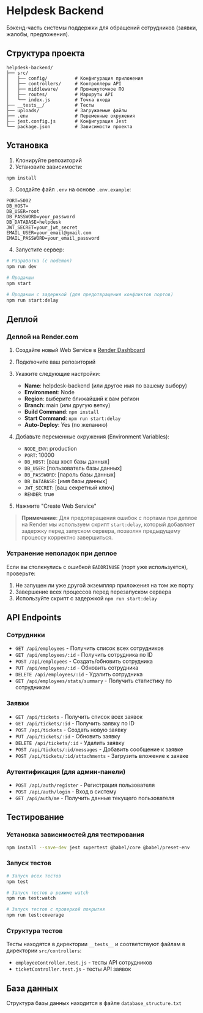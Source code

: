 # Helpdesk Backend

Бэкенд-часть системы поддержки для обращений сотрудников (заявки, жалобы, предложения).

## Структура проекта

```
helpdesk-backend/
├── src/
│   ├── config/          # Конфигурация приложения
│   ├── controllers/     # Контроллеры API
│   ├── middleware/      # Промежуточное ПО
│   ├── routes/          # Маршруты API
│   └── index.js         # Точка входа
├── __tests__/           # Тесты
├── uploads/             # Загружаемые файлы
├── .env                 # Переменные окружения
├── jest.config.js       # Конфигурация Jest
└── package.json         # Зависимости проекта
```

## Установка

1. Клонируйте репозиторий
2. Установите зависимости:

```bash
npm install
```

3. Создайте файл `.env` на основе `.env.example`:

```
PORT=5002
DB_HOST=
DB_USER=root
DB_PASSWORD=your_password
DB_DATABASE=helpdesk
JWT_SECRET=your_jwt_secret
EMAIL_USER=your_email@gmail.com
EMAIL_PASSWORD=your_email_password
```

4. Запустите сервер:

```bash
# Разработка (с nodemon)
npm run dev

# Продакшн
npm start

# Продакшн с задержкой (для предотвращения конфликтов портов)
npm run start:delay
```

## Деплой

### Деплой на Render.com

1. Создайте новый Web Service в [Render Dashboard](https://dashboard.render.com/)
2. Подключите ваш репозиторий
3. Укажите следующие настройки:
   - **Name**: helpdesk-backend (или другое имя по вашему выбору)
   - **Environment**: Node
   - **Region**: выберите ближайший к вам регион
   - **Branch**: main (или другую ветку)
   - **Build Command**: `npm install`
   - **Start Command**: `npm run start:delay`
   - **Auto-Deploy**: Yes (по желанию)

4. Добавьте переменные окружения (Environment Variables):
   - `NODE_ENV`: production
   - `PORT`: 10000
   - `DB_HOST`: [ваш хост базы данных]
   - `DB_USER`: [пользователь базы данных]
   - `DB_PASSWORD`: [пароль базы данных]
   - `DB_DATABASE`: [имя базы данных]
   - `JWT_SECRET`: [ваш секретный ключ]
   - `RENDER`: true

5. Нажмите "Create Web Service"

> **Примечание**: Для предотвращения ошибок с портами при деплое на Render мы используем скрипт `start:delay`, который добавляет задержку перед запуском сервера, позволяя предыдущему процессу корректно завершиться.

### Устранение неполадок при деплое

Если вы столкнулись с ошибкой `EADDRINUSE` (порт уже используется), проверьте:

1. Не запущен ли уже другой экземпляр приложения на том же порту
2. Завершение всех процессов перед перезапуском сервера
3. Используйте скрипт с задержкой `npm run start:delay`

## API Endpoints

### Сотрудники

- `GET /api/employees` - Получить список всех сотрудников
- `GET /api/employees/:id` - Получить сотрудника по ID
- `POST /api/employees` - Создать/обновить сотрудника
- `PUT /api/employees/:id` - Обновить сотрудника
- `DELETE /api/employees/:id` - Удалить сотрудника
- `GET /api/employees/stats/summary` - Получить статистику по сотрудникам

### Заявки

- `GET /api/tickets` - Получить список всех заявок
- `GET /api/tickets/:id` - Получить заявку по ID
- `POST /api/tickets` - Создать новую заявку
- `PUT /api/tickets/:id` - Обновить заявку
- `DELETE /api/tickets/:id` - Удалить заявку
- `POST /api/tickets/:id/messages` - Добавить сообщение к заявке
- `POST /api/tickets/:id/attachments` - Загрузить вложение к заявке

### Аутентификация (для админ-панели)

- `POST /api/auth/register` - Регистрация пользователя
- `POST /api/auth/login` - Вход в систему 
- `GET /api/auth/me` - Получить данные текущего пользователя

## Тестирование

### Установка зависимостей для тестирования

```bash
npm install --save-dev jest supertest @babel/core @babel/preset-env
```

### Запуск тестов

```bash
# Запуск всех тестов
npm test

# Запуск тестов в режиме watch
npm run test:watch

# Запуск тестов с проверкой покрытия
npm run test:coverage
```

### Структура тестов

Тесты находятся в директории `__tests__` и соответствуют файлам в директории `src/controllers`:

- `employeeController.test.js` - тесты API сотрудников
- `ticketController.test.js` - тесты API заявок

## База данных

Структура базы данных находится в файле `database_structure.txt` 
